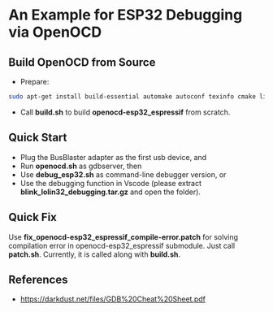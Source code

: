 # An Example for ESP32 Debugging via OpenOCD


## Build __OpenOCD__ from Source

* Prepare:

```bash
sudo apt-get install build-essential automake autoconf texinfo cmake libtool pkg-config libusb-dev libusb-1.0.0-dev libftdi-dev
```

* Call __build.sh__ to build __openocd-esp32_espressif__ from scratch.


## Quick Start

* Plug the BusBlaster adapter as the first usb device, and
* Run __openocd.sh__ as gdbserver, then
* Use __debug_esp32.sh__ as command-line debugger version, or
* Use the debugging function in Vscode (please extract __blink_lolin32_debugging.tar.gz__ and open the folder).


## Quick Fix

Use __fix\_openocd-esp32\_espressif\_compile-error.patch__ for solving compilation error 
  in openocd-esp32\_espressif submodule.
Just call __patch.sh__.
Currently, it is called along with __build.sh__.


## References

* https://darkdust.net/files/GDB%20Cheat%20Sheet.pdf
